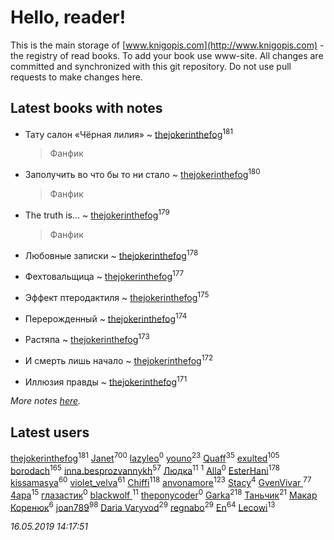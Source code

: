 # Hello, reader!
This is the main storage of [www.knigopis.com](http://www.knigopis.com) - the registry of read books.
To add your book use www-site. All changes are committed and synchronized with this git repository.
Do not use pull requests to make changes here.


## Latest books with notes
* Тату салон «Чёрная лилия» ~ [thejokerinthefog](users/317/317244423-vkontakte)<sup>181</sup>
    > Фанфик

* Заполучить во что бы то ни стало ~ [thejokerinthefog](users/317/317244423-vkontakte)<sup>180</sup>
    > Фанфик

* The truth is... ~ [thejokerinthefog](users/317/317244423-vkontakte)<sup>179</sup>
    > Фанфик

* Любовные записки ~ [thejokerinthefog](users/317/317244423-vkontakte)<sup>178</sup>

* Фехтовальщица ~ [thejokerinthefog](users/317/317244423-vkontakte)<sup>177</sup>

* Эффект птеродактиля ~ [thejokerinthefog](users/317/317244423-vkontakte)<sup>175</sup>

* Перерожденный ~ [thejokerinthefog](users/317/317244423-vkontakte)<sup>174</sup>

* Растяпа ~ [thejokerinthefog](users/317/317244423-vkontakte)<sup>173</sup>

* И смерть лишь начало ~ [thejokerinthefog](users/317/317244423-vkontakte)<sup>172</sup>

* Иллюзия правды ~ [thejokerinthefog](users/317/317244423-vkontakte)<sup>171</sup>


_More notes [here](latest_books_with_notes.md)._


## Latest users
[thejokerinthefog](users/317/317244423-vkontakte)<sup>181</sup> 
[Janet](users/108/108113656204404967440-google)<sup>700</sup> 
[lazyleo](users/116/116845519572391639637-google)<sup>0</sup> 
[youno](users/302/302928912-vkontakte)<sup>23</sup> 
[Quaff](users/122/12267158-vkontakte)<sup>35</sup> 
[exulted](users/100/100599204551896265722-google)<sup>105</sup> 
[borodach](users/157/15706320-vkontakte)<sup>165</sup> 
[inna.besprozvannykh](users/733/73323849-yandex)<sup>57</sup> 
[Людка](users/111/111038749-vkontakte)<sup>11</sup> 
[](users/114/114792281744850455512-google)<sup>1</sup> 
[Alla](users/103/103352250712959229257-google)<sup>0</sup> 
[EsterHani](users/305/30558181-vkontakte)<sup>178</sup> 
[kissamasya](users/684/68439978-vkontakte)<sup>60</sup> 
[violet_velva](users/116/116961712580551399099-google)<sup>61</sup> 
[Chiffi](users/105/105831994080785626680-google)<sup>118</sup> 
[anvonamore](users/595/5957175-vkontakte)<sup>123</sup> 
[Stacy](users/309/30902475-vkontakte)<sup>4</sup> 
[GvenVivar ](users/158/158266434925901-facebook)<sup>77</sup> 
[4apa](users/117/117392596378069249667-google)<sup>15</sup> 
[глазастик](users/115/115257673890455357280-google)<sup>0</sup> 
[blackwolf ](users/236/236639644-vkontakte)<sup>11</sup> 
[theponycoder](users/195/195144442-vkontakte)<sup>0</sup> 
[Garka](users/115/115753719718250012620-google)<sup>218</sup> 
[Таньчик](users/209/2096581563762610-facebook)<sup>21</sup> 
[Макар Коренюк](users/126/126368737-vkontakte)<sup>6</sup> 
[joan789](users/240/2401650-vkontakte)<sup>98</sup> 
[Daria Varyvod](users/829/829893410524253-facebook)<sup>29</sup> 
[regnabo](users/870/870059322-yandex)<sup>29</sup> 
[En](users/333/333646551-vkontakte)<sup>64</sup> 
[Lecowi](users/521/521873425-vkontakte)<sup>13</sup> 


_16.05.2019 14:17:51_
